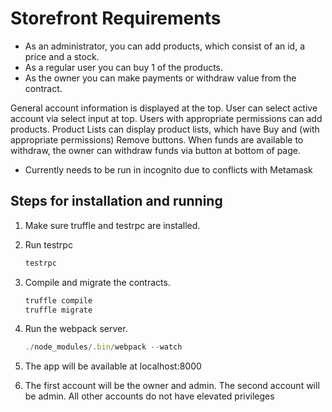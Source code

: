 # Storefront Requirements

- As an administrator, you can add products, which consist of an id, a price and a stock.
- As a regular user you can buy 1 of the products.
- As the owner you can make payments or withdraw value from the contract.

General account information is displayed at the top.
User can select active account via select input at top.
Users with appropriate permissions can add products.
Product Lists can display product lists, which have Buy and (with appropriate permissions) Remove buttons.
When funds are available to withdraw, the owner can withdraw funds via button at bottom of page.

* Currently needs to be run in incognito due to conflicts with Metamask

## Steps for installation and running

1. Make sure truffle and testrpc are installed.

2.  Run testrpc
    ```javascript
    testrpc
    ```

3. Compile and migrate the contracts.
    ```javascript
    truffle compile
    truffle migrate
    ```

4. Run the webpack server.
    ```javascript
    ./node_modules/.bin/webpack --watch
    ```

5.  The app will be available at localhost:8000

6. The first account will be the owner and admin.  The second account will be admin.  All other accounts do not have
elevated privileges
